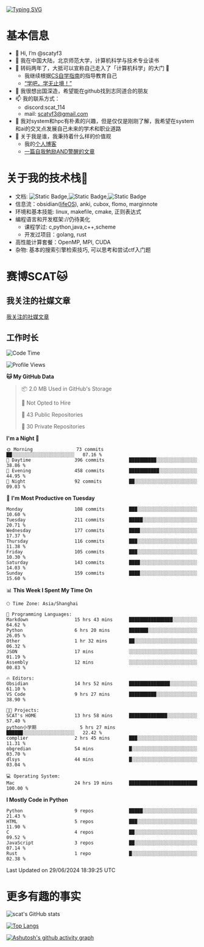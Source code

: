 [![Typing SVG](https://readme-typing-svg.demolab.com?font=Fira+Code&pause=1000&center=true&vCenter=true&multiline=true&width=470&height=98&lines=Across+the+Great+Wall+;we+can+reach+every+corner+in+the+world)](https://git.io/typing-svg)

# 基本信息
- 👋 Hi, I’m @scatyf3
- 👀 我在中国大陆，北京师范大学，计算机科学与技术专业读书
- 🌱 转码两年了，大抵可以宣称自己走入了「计算机科学」的大门 🥺
  - 我继续根据[CS自学指南](https://csdiy.wiki/)的指导教育自己 
  - [“学吧，学无止境！” ](https://www.acm.org/binaries/content/assets/education/cs2013_chinese.pdf)
- 💞️ 我很想出国深造，希望能在github找到志同道合的朋友
- 📫 我的联系方式：
  -   discord:scat_114
  -   mail: scatyf3@gmail.com
- 🌟 我对system和hpc有朴素的兴趣，但是仅仅是刚刚了解，我希望在system和ai的交叉点发展自己未来的学术和职业道路
- 🤔 关于我是谁，我秉持着什么样的价值观
  - 我的[个人博客](https://scatyfs-blog.gitbook.io/scats-blog)
  - [一篇自我勉励AND警醒的文章](https://www.zhihu.com/question/595969891/answer/3060352057)
 
# 关于我的技术栈🔧
- 文档: ![Static Badge](https://img.shields.io/badge/markdown-gray),![Static Badge](https://img.shields.io/badge/latex-gray),![Static Badge](https://img.shields.io/badge/marp-blue)
- 信息流：obsidian([lifeOS](https://github.com/quanru/obsidian-example-lifeos)), anki, cubox, flomo, marginnote
- 环境和基本技能: linux, makefile, cmake, 正则表达式
- 编程语言和开发框架://仍待美化
  - 课程学过: c,python,java,c++,scheme
  - 开发过项目：golang, rust
- 高性能计算套餐：OpenMP, MPI, CUDA 
- 杂物: 基本的搜索引擎检索技巧, 可以思考和尝试ctf入门题

# 赛博SCAT🐱

## 我关注的社媒文章
[我关注的社媒文章](https://www.notion.so/6379b986d4964818b078b0328b41f73b?v=19fc0e6483ec4fada09d6c68f7b20732)

## 工作时长
<!--START_SECTION:waka-->
![Code Time](http://img.shields.io/badge/Code%20Time-261%20hrs%2013%20mins-blue)

![Profile Views](http://img.shields.io/badge/Profile%20Views-0-blue)

**🐱 My GitHub Data** 

> 📦 2.0 MB Used in GitHub's Storage 
 > 
> 🚫 Not Opted to Hire
 > 
> 📜 43 Public Repositories 
 > 
> 🔑 30 Private Repositories 
 > 
**I'm a Night 🦉** 

```text
🌞 Morning                73 commits          ██░░░░░░░░░░░░░░░░░░░░░░░   07.16 % 
🌆 Daytime                396 commits         ██████████░░░░░░░░░░░░░░░   38.86 % 
🌃 Evening                458 commits         ███████████░░░░░░░░░░░░░░   44.95 % 
🌙 Night                  92 commits          ██░░░░░░░░░░░░░░░░░░░░░░░   09.03 % 
```
📅 **I'm Most Productive on Tuesday** 

```text
Monday                   108 commits         ███░░░░░░░░░░░░░░░░░░░░░░   10.60 % 
Tuesday                  211 commits         █████░░░░░░░░░░░░░░░░░░░░   20.71 % 
Wednesday                177 commits         ████░░░░░░░░░░░░░░░░░░░░░   17.37 % 
Thursday                 116 commits         ███░░░░░░░░░░░░░░░░░░░░░░   11.38 % 
Friday                   105 commits         ███░░░░░░░░░░░░░░░░░░░░░░   10.30 % 
Saturday                 143 commits         ████░░░░░░░░░░░░░░░░░░░░░   14.03 % 
Sunday                   159 commits         ████░░░░░░░░░░░░░░░░░░░░░   15.60 % 
```


📊 **This Week I Spent My Time On** 

```text
🕑︎ Time Zone: Asia/Shanghai

💬 Programming Languages: 
Markdown                 15 hrs 43 mins      ████████████████░░░░░░░░░   64.62 % 
Python                   6 hrs 20 mins       ███████░░░░░░░░░░░░░░░░░░   26.05 % 
Other                    1 hr 32 mins        ██░░░░░░░░░░░░░░░░░░░░░░░   06.32 % 
JSON                     17 mins             ░░░░░░░░░░░░░░░░░░░░░░░░░   01.19 % 
Assembly                 12 mins             ░░░░░░░░░░░░░░░░░░░░░░░░░   00.83 % 

🔥 Editors: 
Obsidian                 14 hrs 52 mins      ███████████████░░░░░░░░░░   61.10 % 
VS Code                  9 hrs 27 mins       ██████████░░░░░░░░░░░░░░░   38.90 % 

🐱‍💻 Projects: 
SCAT's HOME              13 hrs 58 mins      ██████████████░░░░░░░░░░░   57.40 % 
python小学期                5 hrs 27 mins       ██████░░░░░░░░░░░░░░░░░░░   22.42 % 
complier                 2 hrs 45 mins       ███░░░░░░░░░░░░░░░░░░░░░░   11.31 % 
obgredian                54 mins             █░░░░░░░░░░░░░░░░░░░░░░░░   03.70 % 
dlsys                    44 mins             █░░░░░░░░░░░░░░░░░░░░░░░░   03.04 % 

💻 Operating System: 
Mac                      24 hrs 19 mins      █████████████████████████   100.00 % 
```

**I Mostly Code in Python** 

```text
Python                   9 repos             █████░░░░░░░░░░░░░░░░░░░░   21.43 % 
HTML                     5 repos             ███░░░░░░░░░░░░░░░░░░░░░░   11.90 % 
C                        4 repos             ██░░░░░░░░░░░░░░░░░░░░░░░   09.52 % 
JavaScript               3 repos             ██░░░░░░░░░░░░░░░░░░░░░░░   07.14 % 
Rust                     1 repo              █░░░░░░░░░░░░░░░░░░░░░░░░   02.38 % 
```




 Last Updated on 29/06/2024 18:39:25 UTC
<!--END_SECTION:waka-->


# 更多有趣的事实 

![scat's GitHub stats](https://github-readme-stats.vercel.app/api?username=scatyf3&count_private=true&theme=synthwave)

[![Top Langs](https://github-readme-stats.vercel.app/api/top-langs/?username=scatyf3&layout=compact&langs_count=12&theme=synthwave&hide=javascript,html,css&size_weight=0.5&count_weight=0.5)](https://github.com/anuraghazra/github-readme-statss)

[![Ashutosh's github activity graph](https://github-readme-activity-graph.vercel.app/graph?username=scatyf3&theme=dracula)](https://github.com/ashutosh00710/github-readme-activity-graph)

<!---
scatfy3/scatfy3 is a ✨ special ✨ repository because its `README.md` (this file) appears on your GitHub profile.
You can click the Preview link to take a look at your changes.
--->
